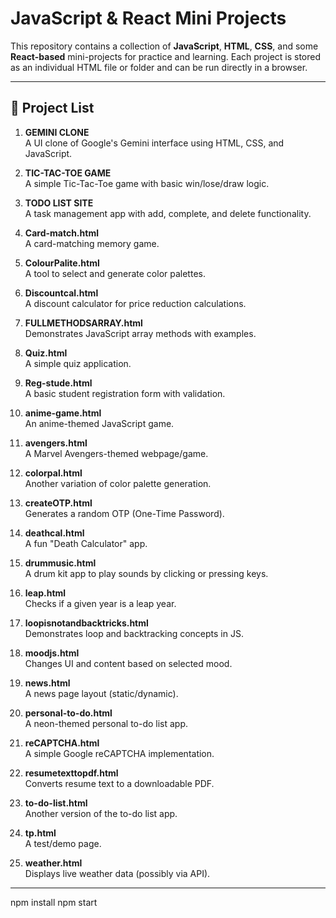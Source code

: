 # JavaScript & React Mini Projects

This repository contains a collection of **JavaScript**, **HTML**, **CSS**, and some **React-based** mini-projects for practice and learning. Each project is stored as an individual HTML file or folder and can be run directly in a browser.

---

## 📂 Project List

1. **GEMINI CLONE**  
   A UI clone of Google's Gemini interface using HTML, CSS, and JavaScript.

2. **TIC-TAC-TOE GAME**  
   A simple Tic-Tac-Toe game with basic win/lose/draw logic.

3. **TODO LIST SITE**  
   A task management app with add, complete, and delete functionality.

4. **Card-match.html**  
   A card-matching memory game.

5. **ColourPalite.html**  
   A tool to select and generate color palettes.

6. **Discountcal.html**  
   A discount calculator for price reduction calculations.

7. **FULLMETHODSARRAY.html**  
   Demonstrates JavaScript array methods with examples.

8. **Quiz.html**  
   A simple quiz application.

9. **Reg-stude.html**  
   A basic student registration form with validation.

10. **anime-game.html**  
    An anime-themed JavaScript game.

11. **avengers.html**  
    A Marvel Avengers-themed webpage/game.

12. **colorpal.html**  
    Another variation of color palette generation.

13. **createOTP.html**  
    Generates a random OTP (One-Time Password).

14. **deathcal.html**  
    A fun "Death Calculator" app.

15. **drummusic.html**  
    A drum kit app to play sounds by clicking or pressing keys.

16. **leap.html**  
    Checks if a given year is a leap year.

17. **loopisnotandbacktricks.html**  
    Demonstrates loop and backtracking concepts in JS.

18. **moodjs.html**  
    Changes UI and content based on selected mood.

19. **news.html**  
    A news page layout (static/dynamic).

20. **personal-to-do.html**  
    A neon-themed personal to-do list app.

21. **reCAPTCHA.html**  
    A simple Google reCAPTCHA implementation.

22. **resumetexttopdf.html**  
    Converts resume text to a downloadable PDF.

23. **to-do-list.html**  
    Another version of the to-do list app.

24. **tp.html**  
    A test/demo page.

25. **weather.html**  
    Displays live weather data (possibly via API).

---





npm install
npm start

